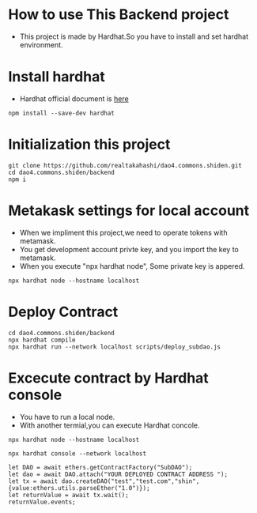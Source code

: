 # How to use This Backend project
- This project is made by Hardhat.So you have to install and set hardhat environment.

# Install hardhat
- Hardhat official document is [here](https://hardhat.org/)
```
npm install --save-dev hardhat
```
# Initialization this project
```
git clone https://github.com/realtakahashi/dao4.commons.shiden.git
cd dao4.commons.shiden/backend
npm i
```
# Metakask settings for local account
- When we impliment this project,we need to operate tokens with metamask.
- You get development account privte key, and you import the key to metamask.
- When you execute "npx hardhat node", Some private key is appered.
```
npx hardhat node --hostname localhost
```

# Deploy Contract
```
cd dao4.commons.shiden/backend
npx hardhat compile
npx hardhat run --network localhost scripts/deploy_subdao.js 
```

# Excecute contract by Hardhat console
- You have to run a local node.
- With another termial,you can execute Hardhat concole.
```
npx hardhat node --hostname localhost 
```
```
npx hardhat console --network localhost
```
```
let DAO = await ethers.getContractFactory("SubDAO");
let dao = await DAO.attach("YOUR DEPLOYED CONTRACT ADDRESS ");
let tx = await dao.createDAO("test","test.com","shin",{value:ethers.utils.parseEther("1.0")});
let returnValue = await tx.wait();
returnValue.events;
```
